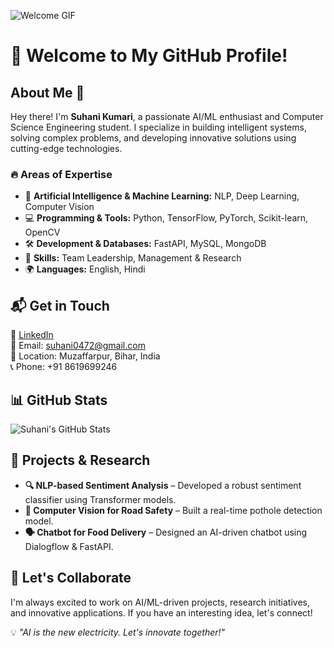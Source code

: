![Welcome GIF](https://media.giphy.com/media/v1.Y2lkPTc5MGI3NjExMDNwZmo3MjBsZmh5bGhsY2x5dXd6bnh6YW91b3F4eTB3cmViYzN2MCZlcD12MV9naWZzX3NlYXJjaCZjdD1n/RbDKaczqWovIugyJmW/giphy.gif)

# 👋 Welcome to My GitHub Profile!

## About Me 🚀

Hey there! I'm **Suhani Kumari**, a passionate AI/ML enthusiast and Computer Science Engineering student. I specialize in building intelligent systems, solving complex problems, and developing innovative solutions using cutting-edge technologies.

### 🔥 Areas of Expertise

- 🤖 **Artificial Intelligence & Machine Learning:** NLP, Deep Learning, Computer Vision
- 💻 **Programming & Tools:** Python, TensorFlow, PyTorch, Scikit-learn, OpenCV
- 🛠 **Development & Databases:** FastAPI, MySQL, MongoDB
- 🎯 **Skills:** Team Leadership, Management & Research
- 🌍 **Languages:** English, Hindi

## 📬 Get in Touch

🔗 [LinkedIn](https://www.linkedin.com/in/suhani-kumari-01085127b)  
📧 Email: suhani0472@gmail.com  
📍 Location: Muzaffarpur, Bihar, India  
📞 Phone: +91 8619699246  

## 📊 GitHub Stats

![Suhani's GitHub Stats](https://github-readme-stats.vercel.app/api?username=your-github-username&show_icons=true&theme=radical)

## 🧠 Projects & Research

- **🔍 NLP-based Sentiment Analysis** – Developed a robust sentiment classifier using Transformer models.
- **📸 Computer Vision for Road Safety** – Built a real-time pothole detection model.
- **🗣️ Chatbot for Food Delivery** – Designed an AI-driven chatbot using Dialogflow & FastAPI.

## 🚀 Let's Collaborate

I'm always excited to work on AI/ML-driven projects, research initiatives, and innovative applications. If you have an interesting idea, let's connect!

💡 *"AI is the new electricity. Let's innovate together!"*
